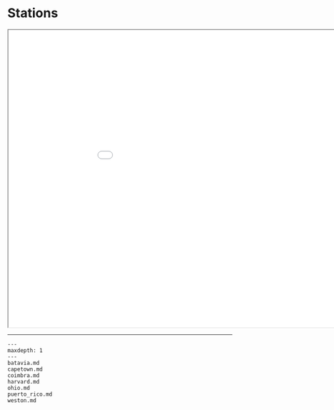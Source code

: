 
#  Stations


<p>
<!--<iframe src="../../_static/single_stations.html" width="1000px" height="666px"></iframe>-->
<iframe src="../../_static/station_map.html"  width="1000px" height="666px"></iframe>
</p>

<hr>


```{toctree}
---
maxdepth: 1
---
batavia.md
capetown.md
coimbra.md
harvard.md
ohio.md
puerto_rico.md
weston.md

```
